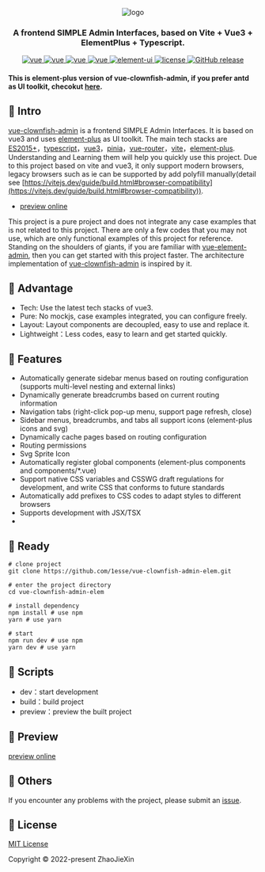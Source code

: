 <p align="center">
  <img src="https://github.com/1esse/vue-clownfish-admin/blob/master/logo.png" alt="logo">
</p>
<h3 align="center">A frontend SIMPLE Admin Interfaces, based on Vite + Vue3 + ElementPlus + Typescript.</h3>
<p align="center">
  <a href="https://github.com/vuejs/core">
    <img src="https://img.shields.io/badge/vue-3.2.37-brightgreen.svg" alt="vue">
  </a>
  <a href="https://github.com/vitejs/vite">
    <img src="https://img.shields.io/badge/vite-2.9.10-brightgreen.svg" alt="vue">
  </a>
  <a href="https://github.com/vuejs/pinia">
    <img src="https://img.shields.io/badge/pinia-2.0.14-brightgreen.svg" alt="vue">
  </a>
  <a href="https://github.com/vuejs/router">
    <img src="https://img.shields.io/badge/vueRouter-4.0.15-brightgreen.svg" alt="vue">
  </a>
  <a href="https://github.com/element-plus/element-plus">
    <img src="https://img.shields.io/badge/elementplus-2.2.5-brightgreen.svg" alt="element-ui">
  </a>
  <a href="https://github.com/1esse/vue-clownfish-admin/blob/master/LICENSE">
    <img src="https://img.shields.io/github/license/mashape/apistatus.svg" alt="license">
  </a>
  <a href="https://github.com/1esse/vue-clownfish-admin/releases">
    <img src="https://img.shields.io/github/v/release/1esse/vue-clownfish-admin.svg" alt="GitHub release">
  </a>
</p>

#### This is element-plus version of vue-clownfish-admin, if you prefer antd as UI toolkit, checokut [here](https://github.com/1esse/vue-clownfish-admin).

## 🐬 Intro
[vue-clownfish-admin](https://github.com/1esse/vue-clownfish-admin) is a frontend SIMPLE Admin Interfaces. It is based on vue3 and uses [element-plus](https://github.com/element-plus/element-plus) as UI toolkit. The main tech stacks are
[ES2015+](http://es6.ruanyifeng.com/)，[typescript](https://www.typescriptlang.org/zh/)，[vue3](https://staging-cn.vuejs.org)，[pinia](https://pinia.vuejs.org/)，[vue-router](https://router.vuejs.org/zh/)，[vite](https://cn.vitejs.dev/)，[element-plus](https://github.com/element-plus/element-plus). Understanding and Learning them will help you quickly use this project. Due to this project based on vite and vue3, it only support modern browsers, legacy browsers such as ie can be supported by add polyfill manually(detail see [https://vitejs.dev/guide/build.html#browser-compatibility](https://vitejs.dev/guide/build.html#browser-compatibility)).

+ [preview online](https://1esse.github.io/vue-clownfish-admin-elem)

This project is a pure project and does not integrate any case examples that is not related to this project. There are only a few codes that you may not use, which are only functional examples of this project for reference. Standing on the shoulders of giants, if you are familiar with [vue-element-admin](https://github.com/PanJiaChen/vue-element-admin), then you can get started with this project faster. The architecture implementation of [vue-clownfish-admin](https://github.com/1esse/vue-clownfish-admin) is inspired by it.

## 🦑 Advantage
+ Tech: Use the latest tech stacks of vue3.
+ Pure: No mockjs, case examples integrated, you can configure freely.
+ Layout: Layout components are decoupled, easy to use and replace it.
+ Lightweight：Less codes, easy to learn and get started quickly.

## 🐳 Features
+ Automatically generate sidebar menus based on routing configuration (supports multi-level nesting and external links)
+ Dynamically generate breadcrumbs based on current routing information
+ Navigation tabs (right-click pop-up menu, support page refresh, close)
+ Sidebar menus, breadcrumbs, and tabs all support icons (element-plus icons and svg)
+ Dynamically cache pages based on routing configuration
+ Routing permissions
+ Svg Sprite Icon
+ Automatically register global components (element-plus components and components/*.vue)
+ Support native CSS variables and CSSWG draft regulations for development, and write CSS that conforms to future standards
+ Automatically add prefixes to CSS codes to adapt styles to different browsers
+ Supports development with JSX/TSX
+ 
## 🦀 Ready
    # clone project
    git clone https://github.com/1esse/vue-clownfish-admin-elem.git
    
    # enter the project directory
    cd vue-clownfish-admin-elem
    
    # install dependency
    npm install # use npm
    yarn # use yarn
    
    # start
    npm run dev # use npm
    yarn dev # use yarn

## 🐠 Scripts
+ dev：start development
+ build：build project
+ preview：preview the built project

## 🦐 Preview
[preview online](https://1esse.github.io/vue-clownfish-admin-elem)

## 🐡 Others
If you encounter any problems with the project, please submit an [issue](https://github.com/1esse/vue-clownfish-admin/issues/new).

## 🐙 License
[MIT License](https://github.com/1esse/vue-clownfish-admin/blob/master/LICENSE)

Copyright	&copy; 2022-present ZhaoJieXin
